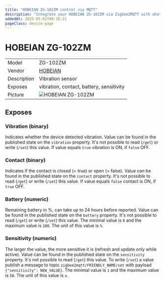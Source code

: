 ```yaml
---
title: "HOBEIAN ZG-102ZM control via MQTT"
description: "Integrate your HOBEIAN ZG-102ZM via Zigbee2MQTT with whatever smart home infrastructure you are using without the vendor's bridge or gateway."
addedAt: 2025-05-01T08:16:21
pageClass: device-page
---
```


<!-- !!!! -->
<!-- ATTENTION: This file is auto-generated through docgen! -->
<!-- You can only edit the "Notes"-Section between the two comment lines "Notes BEGIN" and "Notes END". -->
<!-- Do not use h1 or h2 heading within "## Notes"-Section. -->
<!-- !!!! -->

# HOBEIAN ZG-102ZM

|     |     |
|-----|-----|
| Model | ZG-102ZM  |
| Vendor  | [HOBEIAN](/supported-devices/#v=HOBEIAN)  |
| Description | Vibration sensor |
| Exposes | vibration, contact, battery, sensitivity |
| Picture | ![HOBEIAN ZG-102ZM](https://www.zigbee2mqtt.io/images/devices/ZG-102ZM.png) |


<!-- Notes BEGIN: You can edit here. Add "## Notes" headline if not already present. -->


<!-- Notes END: Do not edit below this line -->




## Exposes

### Vibration (binary)
Indicates whether the device detected vibration.
Value can be found in the published state on the `vibration` property.
It's not possible to read (`/get`) or write (`/set`) this value.
If value equals `true` vibration is ON, if `false` OFF.

### Contact (binary)
Indicates if the contact is closed (= true) or open (= false).
Value can be found in the published state on the `contact` property.
It's not possible to read (`/get`) or write (`/set`) this value.
If value equals `false` contact is ON, if `true` OFF.

### Battery (numeric)
Remaining battery in %, can take up to 24 hours before reported.
Value can be found in the published state on the `battery` property.
It's not possible to read (`/get`) or write (`/set`) this value.
The minimal value is `0` and the maximum value is `100`.
The unit of this value is `%`.

### Sensitivity (numeric)
The larger the value, the more sensitive it is (refresh and update only while active).
Value can be found in the published state on the `sensitivity` property.
It's not possible to read (`/get`) this value.
To write (`/set`) a value publish a message to topic `zigbee2mqtt/FRIENDLY_NAME/set` with payload `{"sensitivity": NEW_VALUE}`.
The minimal value is `1` and the maximum value is `50`.
The unit of this value is `x`.

